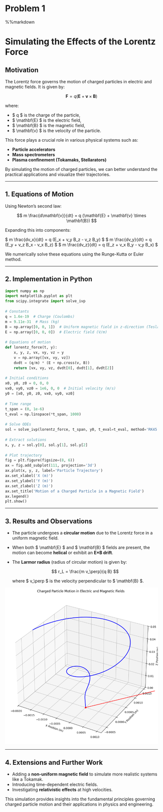 # Problem 1
%%markdown
# **Simulating the Effects of the Lorentz Force**

## **Motivation**
The Lorentz force governs the motion of charged particles in electric and magnetic fields. It is given by:

$$ \mathbf{F} = q (\mathbf{E} + \mathbf{v} \times \mathbf{B}) $$

where:
- $ q $ is the charge of the particle,
- $ \mathbf{E} $ is the electric field,
- $ \mathbf{B} $ is the magnetic field,
- $ \mathbf{v} $ is the velocity of the particle.

This force plays a crucial role in various physical systems such as:
- **Particle accelerators**
- **Mass spectrometers**
- **Plasma confinement (Tokamaks, Stellarators)**

By simulating the motion of charged particles, we can better understand the practical applications and visualize their trajectories.

---
## **1. Equations of Motion**
Using Newton’s second law:

$$ m \frac{d\mathbf{v}}{dt} = q (\mathbf{E} + \mathbf{v} \times \mathbf{B}) $$

Expanding this into components:

$ m \frac{dv_x}{dt} = q (E_x + v_y B_z - v_z B_y) $
$ m \frac{dv_y}{dt} = q (E_y + v_z B_x - v_x B_z) $
$ m \frac{dv_z}{dt} = q (E_z + v_x B_y - v_y B_x) $

We numerically solve these equations using the Runge-Kutta or Euler method.

---
## **2. Implementation in Python**
```python
import numpy as np
import matplotlib.pyplot as plt
from scipy.integrate import solve_ivp

# Constants
q = 1.6e-19  # Charge (Coulombs)
m = 9.11e-31  # Mass (kg)
B = np.array([0, 0, 1])  # Uniform magnetic field in z-direction (Tesla)
E = np.array([0, 0, 0])  # Electric field (V/m)

# Equations of motion
def lorentz_force(t, y):
    x, y, z, vx, vy, vz = y
    v = np.array([vx, vy, vz])
    dvdt = (q/m) * (E + np.cross(v, B))
    return [vx, vy, vz, dvdt[0], dvdt[1], dvdt[2]]

# Initial conditions
x0, y0, z0 = 0, 0, 0
vx0, vy0, vz0 = 1e6, 0, 0  # Initial velocity (m/s)
y0 = [x0, y0, z0, vx0, vy0, vz0]

# Time range
t_span = (0, 1e-6)
t_eval = np.linspace(*t_span, 1000)

# Solve ODEs
sol = solve_ivp(lorentz_force, t_span, y0, t_eval=t_eval, method='RK45')

# Extract solutions
x, y, z = sol.y[0], sol.y[1], sol.y[2]

# Plot trajectory
fig = plt.figure(figsize=(8, 6))
ax = fig.add_subplot(111, projection='3d')
ax.plot(x, y, z, label='Particle Trajectory')
ax.set_xlabel('X (m)')
ax.set_ylabel('Y (m)')
ax.set_zlabel('Z (m)')
ax.set_title('Motion of a Charged Particle in a Magnetic Field')
ax.legend()
plt.show()
```

---
## **3. Results and Observations**
- The particle undergoes a **circular motion** due to the Lorentz force in a uniform magnetic field.
- When both $ \mathbf{E} $ and $ \mathbf{B} $ fields are present, the motion can become **helical** or exhibit an **E×B drift**.
- The **Larmor radius** (radius of circular motion) is given by:
  
  $$ r_L = \frac{m v_\perp}{q B} $$
  
  where $ v_\perp $ is the velocity perpendicular to $ \mathbf{B} $.

![alt text](image-1.png)

---
## **4. Extensions and Further Work**
- Adding a **non-uniform magnetic field** to simulate more realistic systems like a Tokamak.
- Introducing time-dependent electric fields.
- Investigating **relativistic effects** at high velocities.

This simulation provides insights into the fundamental principles governing charged particle motion and their applications in physics and engineering.

